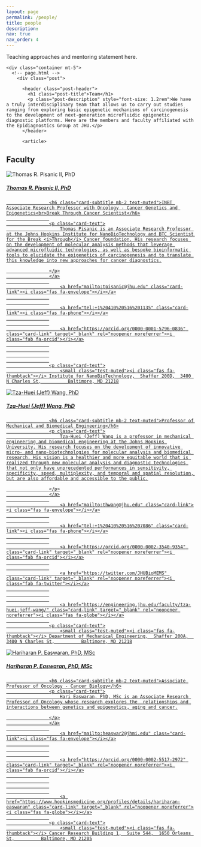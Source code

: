 ```yaml
---
layout: page
permalink: /people/
title: people
description: 
nav: true
nav_order: 4
---
```


Teaching approaches and mentoring statement here. 

 <!-- Content -->
    <div class="container mt-5">
      <!-- page.html -->
        <div class="post">

          <header class="post-header">
            <h1 class="post-title">Team</h1>
            <p class="post-description" style="font-size: 1.2rem">We have a truly interdisciplinary team that allows us to carry out studies ranging from exploring basic epigenetic mechanisms of carcinogenesis to the development of next-generation microfluidic epigenetic diagnostic platforms. Here are the members and faculty affiliated with the Epidiagnostics Group at JHU.</p>
          </header>

          <article>
            
<h2 id="faculty">Faculty</h2>

<p>
    </p>
<div class="card hoverable">
        <div class="row no-gutters">
            <div class="col-sm-4 col-md-3">
                <img src="/epidiagnostics/assets/img/team/prof_pic_tall.png" class="card-img img-fluid" alt="Thomas R. Pisanic II, PhD">
            </div>
            <div class="team col-sm-8 col-md-9">
                <div class="card-body">
                    <a href="/epidiagnostics/members/pisanic/">
                    <h5 class="card-title">Thomas R. Pisanic II, PhD</h5>
                    
                    <h6 class="card-subtitle mb-2 text-muted">INBT Associate Research Professor with Oncology - Cancer Genetics and Epigenetics<br>Break Through Cancer Scientist</h6>
                    
                    <p class="card-text">
                        Thomas Pisanic is an Associate Research Professor at the Johns Hopkins Institute for NanoBioTechnology and BTC Scientist for the Break <i>Through</i> Cancer foundation. His research focuses on the development of molecular analysis methods that leverage advanced microfluidic technologies, as well as bespoke bioinformatic tools to elucidate the epigenetics of carcinogenesis and to translate this knowledge into new approaches for cancer diagnostics.

                    </p>
                    </a>
                    
                        <a href="mailto:tpisanic@jhu.edu" class="card-link"><i class="fas fa-envelope"></i></a>
                    
                    
                        <a href="tel:+1%20410%20516%201135" class="card-link"><i class="fas fa-phone"></i></a>
                    
                    
                        <a href="https://orcid.org/0000-0001-5796-0836" class="card-link" target="_blank" rel="noopener noreferrer"><i class="fab fa-orcid"></i></a>
                    
                    
                    
                    
                    <p class="card-text">
                        <small class="test-muted"><i class="fas fa-thumbtack"></i> Institute for NanoBioTechnology,  Shaffer 200D,  3400 N Charles St,          Baltimore, MD 21218
</small>
                    </p>
                </div>
            </div>
        </div>
    </div>


<p>
    </p>
<div class="card hoverable">
        <div class="row no-gutters">
            <div class="col-sm-4 col-md-3">
                <img src="/epidiagnostics/assets/img/team/wang-pic.png" class="card-img img-fluid" alt="Tza-Huei (Jeff) Wang, PhD">
            </div>
            <div class="team col-sm-8 col-md-9">
                <div class="card-body">
                     <a href="https://engineering.jhu.edu/faculty/tza-huei-jeff-wang/" target="_blank" rel="noopener noreferrer">
                    <h5 class="card-title">Tza-Huei (Jeff) Wang, PhD</h5>
                    
                    <h6 class="card-subtitle mb-2 text-muted">Professor of Mechanical and Biomedical Engineering</h6>
                    <p class="card-text">
                        Tza-Huei (Jeff) Wang is a professor in mechanical engineering and biomedical engineering at the Johns Hopkins University. His research focuses on the development of innovative micro- and nano-biotechnologies for molecular analysis and biomedical research. His vision is a healthier and more equitable world that is realized through new molecular analysis and diagnostic technologies that not only have unprecedented performances in sensitivity, specificity, speed, multiplexity, and temporal and spatial resolution, but are also affordable and accessible to the public.

                    </p>
                    </a>
                    
                        <a href="mailto:thwang@jhu.edu" class="card-link"><i class="fas fa-envelope"></i></a>
                    
                    
                        <a href="tel:+1%20410%20516%207086" class="card-link"><i class="fas fa-phone"></i></a>
                    
                    
                        <a href="https://orcid.org/0000-0002-3540-9354" class="card-link" target="_blank" rel="noopener noreferrer"><i class="fab fa-orcid"></i></a>
                    
                    
                        <a href="https://twitter.com/JHUBioMEMS" class="card-link" target="_blank" rel="noopener noreferrer"><i class="fab fa-twitter"></i></a>
                    
                    
                    
                        <a href="https://engineering.jhu.edu/faculty/tza-huei-jeff-wang/" class="card-link" target="_blank" rel="noopener noreferrer"><i class="fas fa-globe"></i></a>
                    
                    <p class="card-text">
                        <small class="test-muted"><i class="fas fa-thumbtack"></i> Department of Mechanical Engineering,  Shaffer 200A,  3400 N Charles St,          Baltimore, MD 21218
</small>
                    </p>
                </div>
            </div>
        </div>
    </div>


<p>
    </p>
<div class="card hoverable">
        <div class="row no-gutters">
            <div class="col-sm-4 col-md-3">
                <img src="/epidiagnostics/assets/img/team/hari-pic.jpg" class="card-img img-fluid" alt="Hariharan P. Easwaran, PhD, MSc">
            </div>
            <div class="team col-sm-8 col-md-9">
                <div class="card-body">
                     <a href="https://www.hopkinsmedicine.org/profiles/details/hariharan-easwaran" target="_blank" rel="noopener noreferrer">
                    <h5 class="card-title">Hariharan P. Easwaran, PhD, MSc</h5>
                    
                    <h6 class="card-subtitle mb-2 text-muted">Associate Professor of Oncology - Cancer Biology</h6>
                    <p class="card-text">
                        Hari Easwaran, PhD, MSc is an Associate Research Professor of Oncology whose research explores the  relationships and interactions between genetics and epigenetics, aging and cancer.

                    </p>
                    </a>
                    
                        <a href="mailto:heaswar2@jhmi.edu" class="card-link"><i class="fas fa-envelope"></i></a>
                    
                    
                    
                        <a href="https://orcid.org/0000-0002-5517-2972" class="card-link" target="_blank" rel="noopener noreferrer"><i class="fab fa-orcid"></i></a>
                    
                    
                    
                    
                        <a href="https://www.hopkinsmedicine.org/profiles/details/hariharan-easwaran" class="card-link" target="_blank" rel="noopener noreferrer"><i class="fas fa-globe"></i></a>
                    
                    <p class="card-text">
                        <small class="test-muted"><i class="fas fa-thumbtack"></i> Cancer Research Building 1,  Suite 544,  1650 Orleans St,          Baltimore, MD 21205
</small>
                    </p>
                </div>
            </div>
        </div>
    </div>


<p>
    </p>

